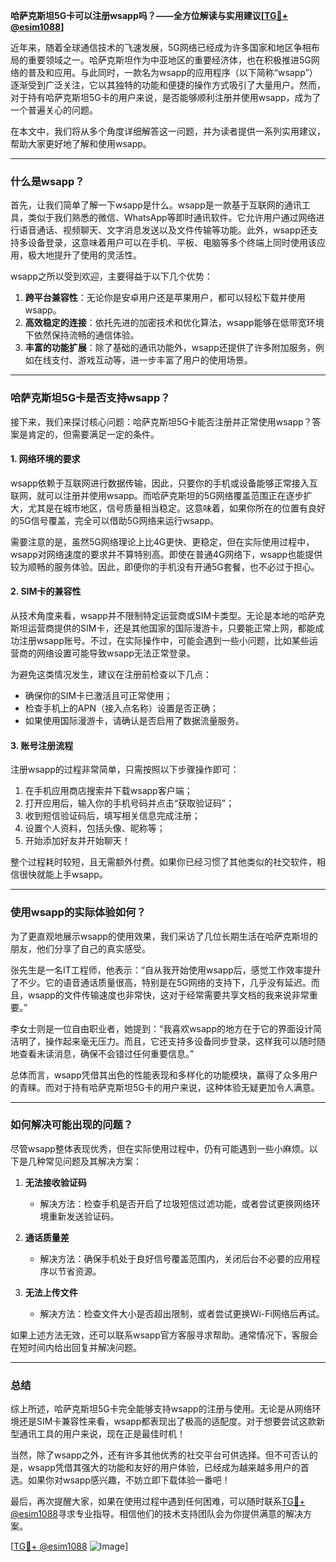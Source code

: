 **哈萨克斯坦5G卡可以注册wsapp吗？——全方位解读与实用建议[[TG💪+ @esim1088](https://t.me/s/esim1088)]**

近年来，随着全球通信技术的飞速发展，5G网络已经成为许多国家和地区争相布局的重要领域之一。哈萨克斯坦作为中亚地区的重要经济体，也在积极推进5G网络的普及和应用。与此同时，一款名为wsapp的应用程序（以下简称“wsapp”）逐渐受到广泛关注，它以其独特的功能和便捷的操作方式吸引了大量用户。然而，对于持有哈萨克斯坦5G卡的用户来说，是否能够顺利注册并使用wsapp，成为了一个普遍关心的问题。

在本文中，我们将从多个角度详细解答这一问题，并为读者提供一系列实用建议，帮助大家更好地了解和使用wsapp。

---

### 什么是wsapp？

首先，让我们简单了解一下wsapp是什么。wsapp是一款基于互联网的通讯工具，类似于我们熟悉的微信、WhatsApp等即时通讯软件。它允许用户通过网络进行语音通话、视频聊天、文字消息发送以及文件传输等功能。此外，wsapp还支持多设备登录，这意味着用户可以在手机、平板、电脑等多个终端上同时使用该应用，极大地提升了使用的灵活性。

wsapp之所以受到欢迎，主要得益于以下几个优势：

1. **跨平台兼容性**：无论你是安卓用户还是苹果用户，都可以轻松下载并使用wsapp。
2. **高效稳定的连接**：依托先进的加密技术和优化算法，wsapp能够在低带宽环境下依然保持流畅的通信体验。
3. **丰富的功能扩展**：除了基础的通讯功能外，wsapp还提供了许多附加服务，例如在线支付、游戏互动等，进一步丰富了用户的使用场景。

---

### 哈萨克斯坦5G卡是否支持wsapp？

接下来，我们来探讨核心问题：哈萨克斯坦5G卡能否注册并正常使用wsapp？答案是肯定的，但需要满足一定的条件。

#### 1. 网络环境的要求

wsapp依赖于互联网进行数据传输，因此，只要你的手机或设备能够正常接入互联网，就可以注册并使用wsapp。而哈萨克斯坦的5G网络覆盖范围正在逐步扩大，尤其是在城市地区，信号质量相当稳定。这意味着，如果你所在的位置有良好的5G信号覆盖，完全可以借助5G网络来运行wsapp。

需要注意的是，虽然5G网络理论上比4G更快、更稳定，但在实际使用过程中，wsapp对网络速度的要求并不算特别高。即使在普通4G网络下，wsapp也能提供较为顺畅的服务体验。因此，即便你的手机没有开通5G套餐，也不必过于担心。

#### 2. SIM卡的兼容性

从技术角度来看，wsapp并不限制特定运营商或SIM卡类型。无论是本地的哈萨克斯坦运营商提供的SIM卡，还是其他国家的国际漫游卡，只要能正常上网，都能成功注册wsapp账号。不过，在实际操作中，可能会遇到一些小问题，比如某些运营商的网络设置可能导致wsapp无法正常登录。

为避免这类情况发生，建议在注册前检查以下几点：
- 确保你的SIM卡已激活且可正常使用；
- 检查手机上的APN（接入点名称）设置是否正确；
- 如果使用国际漫游卡，请确认是否启用了数据流量服务。

#### 3. 账号注册流程

注册wsapp的过程非常简单，只需按照以下步骤操作即可：

1. 在手机应用商店搜索并下载wsapp客户端；
2. 打开应用后，输入你的手机号码并点击“获取验证码”；
3. 收到短信验证码后，填写相关信息完成注册；
4. 设置个人资料，包括头像、昵称等；
5. 开始添加好友并开始聊天！

整个过程耗时较短，且无需额外付费。如果你已经习惯了其他类似的社交软件，相信很快就能上手wsapp。

---

### 使用wsapp的实际体验如何？

为了更直观地展示wsapp的使用效果，我们采访了几位长期生活在哈萨克斯坦的朋友，他们分享了自己的真实感受。

张先生是一名IT工程师，他表示：“自从我开始使用wsapp后，感觉工作效率提升了不少。它的语音通话质量很高，特别是在5G网络的支持下，几乎没有延迟。而且，wsapp的文件传输速度也非常快，这对于经常需要共享文档的我来说非常重要。”

李女士则是一位自由职业者，她提到：“我喜欢wsapp的地方在于它的界面设计简洁明了，操作起来毫无压力。而且，它还支持多设备同步登录，这样我可以随时随地查看未读消息，确保不会错过任何重要信息。”

总体而言，wsapp凭借其出色的性能表现和多样化的功能模块，赢得了众多用户的青睐。而对于持有哈萨克斯坦5G卡的用户来说，这种体验无疑更加令人满意。

---

### 如何解决可能出现的问题？

尽管wsapp整体表现优秀，但在实际使用过程中，仍有可能遇到一些小麻烦。以下是几种常见问题及其解决方案：

1. **无法接收验证码**
   - 解决方法：检查手机是否开启了垃圾短信过滤功能，或者尝试更换网络环境重新发送验证码。

2. **通话质量差**
   - 解决方法：确保手机处于良好信号覆盖范围内，关闭后台不必要的应用程序以节省资源。

3. **无法上传文件**
   - 解决方法：检查文件大小是否超出限制，或者尝试更换Wi-Fi网络后再试。

如果上述方法无效，还可以联系wsapp官方客服寻求帮助。通常情况下，客服会在短时间内给出回复并解决问题。

---

### 总结

综上所述，哈萨克斯坦5G卡完全能够支持wsapp的注册与使用。无论是从网络环境还是SIM卡兼容性来看，wsapp都表现出了极高的适配度。对于想要尝试这款新型通讯工具的用户来说，现在正是最佳时机！

当然，除了wsapp之外，还有许多其他优秀的社交平台可供选择。但不可否认的是，wsapp凭借其强大的功能和友好的用户体验，已经成为越来越多用户的首选。如果你对wsapp感兴趣，不妨立即下载体验一番吧！

最后，再次提醒大家，如果在使用过程中遇到任何困难，可以随时联系[TG💪+ @esim1088](https://t.me/s/esim1088)寻求专业指导。相信他们的技术支持团队会为你提供满意的解决方案。

[[TG💪+ @esim1088](https://t.me/s/esim1088) ![Image](https://i.postimg.cc/4NQfJmqS/Snipaste-2025-05-13-00-14-12.png)]